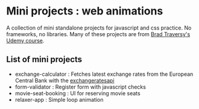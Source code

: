# Mini projects : web animations

A collection of mini standalone projects for javascript and css practice. No frameworks, no libraries. Many of these projects are from [Brad Traversy's Udemy course](https://www.udemy.com/course/web-projects-with-vanilla-javascript).

## List of mini projects

- exchange-calculator : Fetches latest exchange rates from the European Central Bank with the [exchangeratesapi](https://exchangeratesapi.io/)
- form-validator : Register form with javascript checks
- movie-seat-booking : UI for reserving movie seats 
- relaxer-app : Simple loop animation
